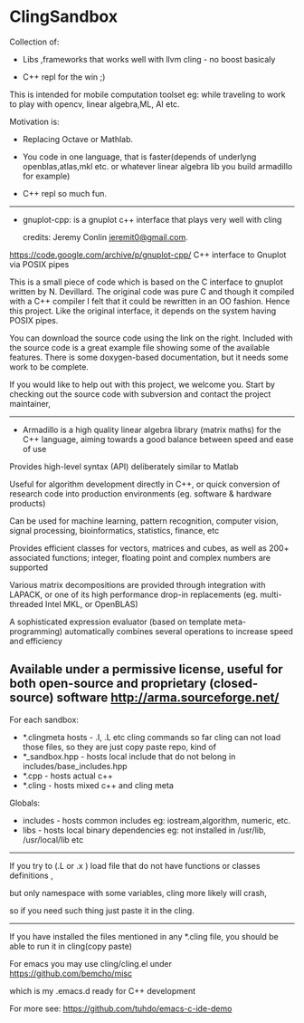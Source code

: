 # ClingSandbox
  Collection of:

- Libs ,frameworks that works well with llvm cling - no boost basicaly

- C++ repl for the win ;)

This is intended for mobile computation toolset eg: while traveling to work to play with opencv, linear algebra,ML, AI etc.
  
Motivation is:

  - Replacing Octave or Mathlab. 
 
  - You code in one language, that is faster(depends of underlyng openblas,atlas,mkl etc. or whatever linear algebra lib you build armadillo for example)
    
  - C++ repl so much fun.
---------------------------------------------------------------------------------------------------------------------------------
- gnuplot-cpp:
  is a gnuplot c++ interface that plays very well with cling
  
  credits: Jeremy Conlin jeremit0@gmail.com.
  
https://code.google.com/archive/p/gnuplot-cpp/
C++ interface to Gnuplot via POSIX pipes

This is a small piece of code which is based on the C interface to gnuplot written by N. Devillard. The original code was pure C and though it compiled with a C++ compiler I felt that it could be rewritten in an OO fashion. Hence this project. Like the original interface, it depends on the system having POSIX pipes.

You can download the source code using the link on the right. Included with the source code is a great example file showing some of the available features. There is some doxygen-based documentation, but it needs some work to be complete.

If you would like to help out with this project, we welcome you. Start by checking out the source code with subversion and contact the project maintainer, 


---------------------------------------------------------------------------------------------------------------------------------

- Armadillo is a high quality linear algebra library (matrix maths) for the C++ language, aiming towards a good balance between speed and ease of use
 
Provides high-level syntax (API) deliberately similar to Matlab
 
Useful for algorithm development directly in C++, or quick conversion of research code into production environments (eg. software & hardware products)
 
Can be used for machine learning, pattern recognition, computer vision, signal processing, bioinformatics, statistics, finance, etc
 
Provides efficient classes for vectors, matrices and cubes, as well as 200+ associated functions; integer, floating point and complex numbers are supported
 
Various matrix decompositions are provided through integration with LAPACK, or one of its high performance drop-in replacements (eg. multi-threaded Intel MKL, or OpenBLAS)
 
A sophisticated expression evaluator (based on template meta-programming) automatically combines several operations to increase speed and efficiency
 
Available under a permissive license, useful for both open-source and proprietary (closed-source) software 
http://arma.sourceforge.net/ 
---------------------------------------------------------------------------------------------------------------------------------------------------

For each sandbox:

- *.clingmeta hosts - .I, .L etc cling commands so far cling can not load those files, so they are just copy paste repo, kind of
- *_sandbox.hpp - hosts local include that do not belong in includes/base_includes.hpp
- *.cpp - hosts actual c++
- *.cling - hosts mixed c++ and cling meta

 Globals:
  - includes - hosts common includes eg: iostream,algorithm, numeric, etc.
  - libs - hosts local binary dependencies eg: not installed in /usr/lib, /usr/local/lib etc

---------------------------------------------------------------------------------------------------------------------------------

If you try to (.L or .x ) load file that do not have functions or classes definitions , 

but only namespace with some variables, cling more likely will crash,

so if you need such thing just paste it in the cling.
  
---------------------------------------------------------------------------------------------------------------------------------

If you have installed the files mentioned in any *.cling file, you should be able to run it in cling(copy paste)

For emacs you may use cling/cling.el under https://github.com/bemcho/misc 

which is my .emacs.d ready for C++ development

For more see: https://github.com/tuhdo/emacs-c-ide-demo

